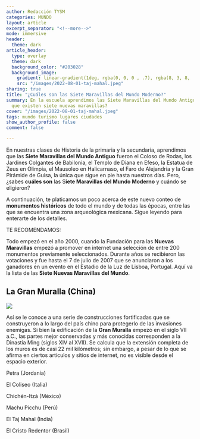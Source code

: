 ```yaml
---
author: Redacción TYSM
categories: MUNDO
layout: article
excerpt_separator: "<!--more-->"
mode: immersive
header:
  theme: dark
article_header:
  type: overlay
  theme: dark
  background_color: "#203028"
  background_image:
    gradient: linear-gradient(1deg, rgba(0, 0, 0 , .7), rgba(8, 3, 8, .9))
    src: "/images/2022-08-01-taj-mahal.jpeg"
sharing: true
title: "¿Cuáles son las Siete Maravillas del Mundo Moderno?"
summary: En la escuela aprendimos las Siete Maravillas del Mundo Antiguo; pero, ¿sabías
  que existen siete nuevas maravillas?
cover: "/images/2022-08-01-taj-mahal.jpeg"
tags: mundo turismo lugares ciudades
show_author_profile: false
comment: false

---
```

En nuestras clases de Historia de la primaria y la secundaria, aprendimos que las **Siete Maravillas del Mundo Antiguo** fueron el Coloso de Rodas, los Jardines Colgantes de Babilonia, el Templo de Diana en Efeso, la Estatua de Zeus en Olimpia, el Mausoleo en Halicarnaso, el Faro de Alejandría y la Gran Pirámide de Guisa, la única que sigue en pie hasta nuestros días. Pero, ¿sabes **cuáles son** las S**iete Maravillas del Mundo Moderno** y cuándo se eligieron?

A continuación, te platicamos un poco acerca de este nuevo conteo de **monumentos históricos** de todo el mundo y de todas las épocas, entre las que se encuentra una zona arqueológica mexicana. Sigue leyendo para enterarte de los detalles.

TE RECOMENDAMOS:

Todo empezó en el año 2000, cuando la Fundación para las **Nuevas Maravillas** empezó a promover en internet una selección de entre 200 monumentos previamente seleccionados. Durante años se recibieron las votaciones y fue hasta el 7 de julio de 2007 que se anunciaron a los ganadores en un evento en el Estadio de la Luz de Lisboa, Portugal. Aquí va la lista de las **Siete Nuevas Maravillas del Mundo**.

## La Gran Muralla (China)

![](https://upload.wikimedia.org/wikipedia/commons/thumb/1/10/20090529_Great_Wall_8185.jpg/1024px-20090529_Great_Wall_8185.jpg)

Así se le conoce a una serie de construcciones fortificadas que se construyeron a lo largo del país chino para protegerlo de las invasiones enemigas. Si bien la edificación de la **Gran Muralla** empezó en el siglo VII a.C., las partes mejor conservadas y más conocidas corresponden a la Dinastía Ming (siglos XIV al XVII). Se calcula que la extensión completa de los muros es de casi 22 mil kilómetros; sin embargo, a pesar de lo que se afirma en ciertos artículos y sitios de internet, no es visible desde el espacio exterior.

Petra (Jordania)

El Coliseo (Italia)

Chichén-Itzá (México)

Machu Picchu (Perú)

El Taj Mahal (India)

El Cristo Redentor (Brasil)